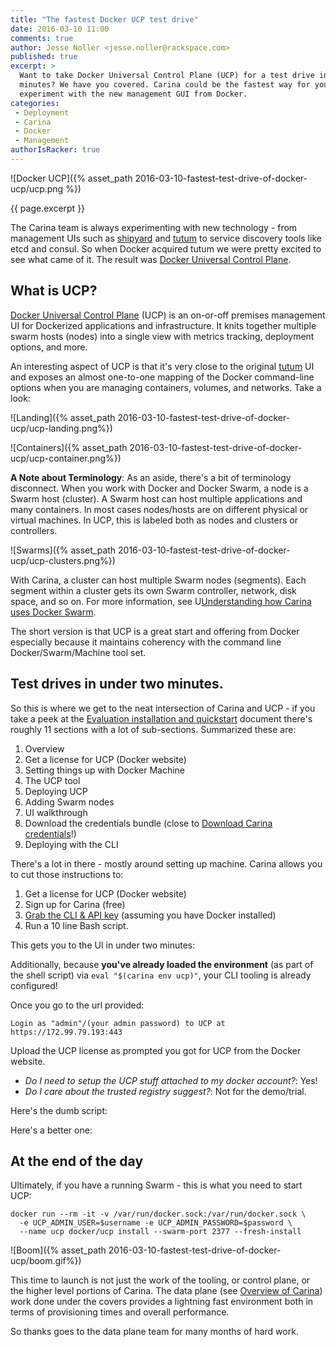 ```yaml
---
title: "The fastest Docker UCP test drive"
date: 2016-03-10 11:00
comments: true
author: Jesse Noller <jesse.noller@rackspace.com>
published: true
excerpt: >
  Want to take Docker Universal Control Plane (UCP) for a test drive in under two
  minutes? We have you covered. Carina could be the fastest way for you to
  experiment with the new management GUI from Docker.
categories:
 - Deployment
 - Carina
 - Docker
 - Management
authorIsRacker: true
---
```


![Docker UCP]({% asset_path 2016-03-10-fastest-test-drive-of-docker-ucp/ucp.png %})

{{ page.excerpt }}

The Carina team is always experimenting with new technology - from management UIs such as
[shipyard] and [tutum] to service discovery tools like etcd and consul. So when
Docker acquired tutum we were pretty excited to see what came of it. The result
was [Docker Universal Control Plane].

## What is UCP?

[Docker Universal Control Plane] (UCP) is an on-or-off premises management UI for
Dockerized applications and infrastructure. It knits together multiple swarm hosts
(nodes) into a single view with metrics tracking, deployment options, and more.

An interesting aspect of UCP is that it's very close to the original [tutum] UI and exposes
an almost one-to-one mapping of the Docker command-line options when you are
managing containers, volumes, and networks. Take a look:

![Landing]({% asset_path 2016-03-10-fastest-test-drive-of-docker-ucp/ucp-landing.png%})

![Containers]({% asset_path 2016-03-10-fastest-test-drive-of-docker-ucp/ucp-container.png%})

**A Note about Terminology**: As an aside, there's a bit of terminology disconnect. When
you work with Docker and Docker Swarm, a node is a Swarm host (cluster). A Swarm
host can host multiple applications and many containers. In most cases nodes/hosts
are on different physical or virtual machines. In UCP, this is labeled both as
nodes and clusters or controllers.

![Swarms]({% asset_path 2016-03-10-fastest-test-drive-of-docker-ucp/ucp-clusters.png%})

With Carina, a cluster can host multiple Swarm nodes (segments). Each segment within
a cluster gets its own Swarm controller, network, disk space, and so on. For more
information, see U[Understanding how Carina uses Docker Swarm].

The short version is that UCP is a great start and offering from Docker especially
because it maintains coherency with the command line Docker/Swarm/Machine tool set.

## Test drives in under two minutes.

So this is where we get to the neat intersection of Carina and UCP - if you
take a peek at the [Evaluation installation and quickstart] document there's
roughly 11 sections with a lot of sub-sections. Summarized these are:

1. Overview
2. Get a license for UCP (Docker website)
3. Setting things up with Docker Machine
4. The UCP tool
5. Deploying UCP
6. Adding Swarm nodes
7. UI walkthrough
8. Download the credentials bundle (close to [Download Carina credentials]!)
9. Deploying with the CLI

There's a lot in there - mostly around setting up machine. Carina allows you
to cut those instructions to:

1. Get a license for UCP (Docker website)
1. Sign up for Carina (free)
2. [Grab the CLI & API key] (assuming you have Docker installed)
3. Run a 10 line Bash script.

This gets you to the UI in under two minutes:

<script src="https://gist.github.com/jnoller/2898492bd9f45d3d49ca.js"></script>

Additionally, because **you've already loaded the environment** (as part of the
shell script) via `eval "$(carina env ucp)"`, your CLI tooling is already
configured!

Once you go to the url provided:

```
Login as "admin"/(your admin password) to UCP at https://172.99.79.193:443
```

Upload the UCP license as prompted you got for UCP from the Docker website.

* *Do I need to setup the UCP stuff attached to my docker account?*: Yes!
* *Do I care about the trusted registry suggest?*: Not for the demo/trial.


Here's the dumb script:

<script src="https://gist.github.com/jnoller/b8a766c2460e39910360.js"></script>

Here's a better one:

<script src="https://gist.github.com/jnoller/85c8f503edc81d80002f.js"></script>


## At the end of the day

Ultimately, if you have a running Swarm - this is what you need to start UCP:

```
docker run --rm -it -v /var/run/docker.sock:/var/run/docker.sock \
  -e UCP_ADMIN_USER=$username -e UCP_ADMIN_PASSWORD=$password \
  --name ucp docker/ucp install --swarm-port 2377 --fresh-install
```

![Boom]({% asset_path 2016-03-10-fastest-test-drive-of-docker-ucp/boom.gif%})

This time to launch is not just the work of the tooling, or control plane, or
the higher level portions of Carina. The data plane (see [Overview of Carina])
work done under the covers provides a lightning fast environment both in
terms of provisioning times and overall performance.

So thanks goes to the data plane team for many months of hard work.


[Overview of Carina]: https://getcarina.com/docs/overview-of-carina/
[Grab the CLI & API key]: https://getcarina.com/docs/getting-started/getting-started-carina-cli/
[Download Carina credentials]: https://getcarina.com/docs/references/carina-credentials/
[Evaluation installation and quickstart]: https://docs.docker.com/ucp/evaluation-install/
[Understanding how Carina uses Docker Swarm]: https://getcarina.com/docs/concepts/docker-swarm-carina/
[tutum]: https://www.tutum.co/
[Docker Universal Control Plane]: https://www.docker.com/products/docker-universal-control-plane
[shipyard]: https://shipyard-project.com/
[Docker Swarm and Carina]: https://getcarina.com/docs/concepts/docker-swarm-carina/
